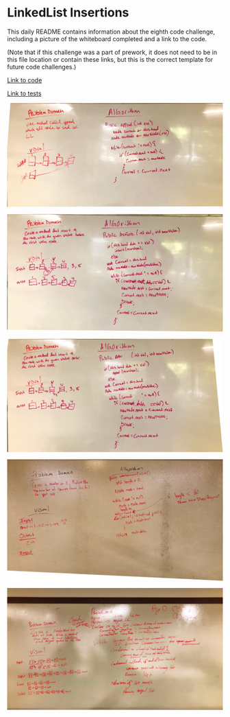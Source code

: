 # LinkedList Insertions

This daily README contains information about the eighth code challenge, including a picture of the whiteboard completed and a link to the code.

(Note that if this challenge was a part of prework, it does not need to be in this file location or contain these links, but this is the correct template for future code challenges.)

[Link to code](../401codechallenges/src/main/java/codechallenges/LinkedList.java)

[Link to tests](../401codechallenges/src/test/java/codechallenges/LinkedListTest.java)

![Picture of whiteboard for LinkedList-Append](../assets/LL-Append.jpg)

![Picture of whiteboard for LinkedList-Before](../assets/LL-Before.jpg)

![Picture of whiteboard for LinkedList-After](../assets/LL-After.jpg)

![Picture of whiteboard for LinkedList-NthFromEnd](../assets/NthfromLast.jpg)

![Picture of whiteboard for LinkedList-MergeList](../assets/LL-Merge.jpg)
